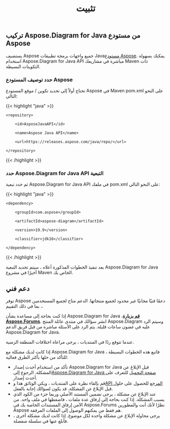 ﻿---
title: تثبيت
type: docs
weight: 50
url: /ar/java/installation/
---
## **تركيب Aspose.Diagram for Java من مستودع Aspose**
يستضيف Aspose جميع واجهات برمجة تطبيقات Java[مستودع Aspose](https://releases.aspose.com/webapp/java/repo/com/aspose/). يمكنك بسهولة استخدام Aspose.Diagram for Java API مباشرة في مشاريعك Maven ذات التكوينات البسيطة.
### **حدد توصيف المستودع Aspose**
تحتاج أولاً إلى تحديد تكوين / موقع المستودع Aspose في Maven pom.xml على النحو التالي:

{{< highlight "java" >}}

 <repositories>

    <repository>

        <id>AsposeJavaAPI</id>

        <name>Aspose Java API</name>

        <url>https://releases.aspose.com/java/repo/</url>

    </repository>

</repositories>

{{< /highlight >}}
### **حدد Aspose.Diagram for Java API التبعية**
ثم حدد تبعية Aspose.Diagram for Java API في ملفك pom.xml على النحو التالي:

{{< highlight "java" >}}

 <dependencies>

    <dependency>

        <groupId>com.aspose</groupId>

        <artifactId>aspose-diagram</artifactId>

        <version>19.9</version>

        <classifier>jdk16</classifier>

    </dependency>

</dependencies>

{{< /highlight >}}

بعد تنفيذ الخطوات المذكورة أعلاه ، سيتم تحديد التبعية Aspose.Diagram for Java أخيرًا في مشروع Maven الخاص بك.
## **دعم فني**
توفر Aspose دعمًا فنيًا مجانيًا غير محدود لجميع منتجاتها. الدعم متاح لجميع المستخدمين ، بما في ذلك التقييم.

 إذا كنت بحاجة إلى مساعدة بشأن Aspose.Diagram for Java ،[**قم بزيارة Aspose.Forums**](https://forum.aspose.com/c/diagram/17). انشر سؤالك في منتدى عائلة المنتج Aspose.Diagram وسيتم الرد عليه في غضون ساعات قليلة. يتم الرد على الأسئلة مباشرة من قبل فريق الدعم Aspose.Diagram for Java.

عندما تتوقع ردًا في المنتديات ، يرجى مراعاة اختلافات المنطقة الزمنية.

إذا كانت لديك مشكلة مع Aspose.Diagram for Java ، فاتبع هذه الخطوات البسيطة للتأكد من حلها بأكثر الطرق فعالية:

-  تأكد من استخدام أحدث إصدار Aspose.Diagram for Java قبل الإبلاغ عن المشكلة. الرجوع إلى[Aspose.Diagram for Java صفحة التحميل](https://downloads.aspose.com/diagram/java) للتعرف على أحدث إصدار.
-  قم بإلقاء نظرة على المنتديات ، ويكي الوثائق هذا و[API المرجع](https://reference.aspose.com/diagram/java) للحصول على حلول قبل الإبلاغ عن المشكلة. قد يكون لسؤالك إجابة بالفعل.
- عند الإبلاغ عن مشكلة ، يرجى تضمين المستند الأصلي وربما جزء من الكود الذي يسبب المشكلة. إذا كنت بحاجة إلى إرفاق عدة ملفات ، فاضغطها في ملف واحد. من الآمن إرفاق المستندات الخاصة بك في Aspose.Forums نظرًا لأنك أنت والمطورين Aspose هم فقط من يمكنهم الوصول إلى الملفات المرفقة.
- يرجى محاولة الإبلاغ عن مشكلة واحدة لكل موضوع. إذا كانت لديك مشكلة أخرى ، فأبلغ عنها في سلسلة منفصلة.

